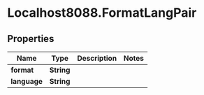 # Localhost8088.FormatLangPair

## Properties
Name | Type | Description | Notes
------------ | ------------- | ------------- | -------------
**format** | **String** |  | 
**language** | **String** |  | 
